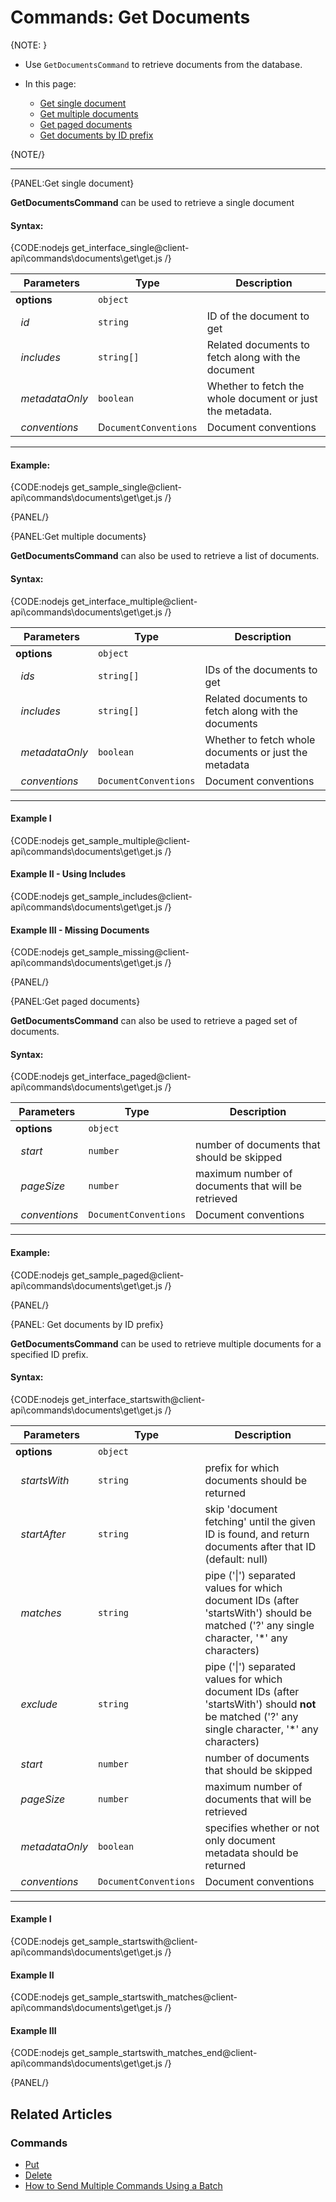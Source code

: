 # Commands: Get Documents

{NOTE: }

* Use `GetDocumentsCommand` to retrieve documents from the database.

* In this page:
   - [Get single document](../../../client-api/commands/documents/get#get-single-document)   
   - [Get multiple documents](../../../client-api/commands/documents/get#get-multiple-documents)   
   - [Get paged documents](../../../client-api/commands/documents/get#get-paged-documents)   
   - [Get documents by ID prefix](../../../client-api/commands/documents/get#get-documents-by-id-prefix)  

{NOTE/}

---

{PANEL:Get single document}

**GetDocumentsCommand** can be used to retrieve a single document

#### Syntax:

{CODE:nodejs get_interface_single@client-api\commands\documents\get\get.js /}

| Parameters | Type | Description |
| ------------- | ------------- | ----- |
| **options** | `object` | |
| &nbsp;&nbsp;*id* | `string` | ID of the document to get |
| &nbsp;&nbsp;*includes* | `string[]` | Related documents to fetch along with the document |
| &nbsp;&nbsp;*metadataOnly* | `boolean` | Whether to fetch the whole document or just the metadata. |
| &nbsp;&nbsp;*conventions* | D`ocumentConventions` | Document conventions |

---

#### Example:

{CODE:nodejs get_sample_single@client-api\commands\documents\get\get.js /}

{PANEL/}

{PANEL:Get multiple documents}

**GetDocumentsCommand** can also be used to retrieve a list of documents.

#### Syntax:

{CODE:nodejs get_interface_multiple@client-api\commands\documents\get\get.js /}

| Parameters | Type | Description |
| ------------- | ------------- | ----- |
| **options** | `object` | |
| &nbsp;&nbsp;*ids* | `string[]` | IDs of the documents to get |
| &nbsp;&nbsp;*includes* | `string[]` | Related documents to fetch along with the documents |
| &nbsp;&nbsp;*metadataOnly* | `boolean` | Whether to fetch whole documents or just the metadata |
| &nbsp;&nbsp;*conventions* | `DocumentConventions` | Document conventions |

---

#### Example I

{CODE:nodejs get_sample_multiple@client-api\commands\documents\get\get.js /}

#### Example II - Using Includes

{CODE:nodejs get_sample_includes@client-api\commands\documents\get\get.js /}

#### Example III - Missing Documents

{CODE:nodejs get_sample_missing@client-api\commands\documents\get\get.js /}

{PANEL/}

{PANEL:Get paged documents}

**GetDocumentsCommand** can also be used to retrieve a paged set of documents.

#### Syntax:

{CODE:nodejs get_interface_paged@client-api\commands\documents\get\get.js /}

| Parameters | Type | Description |
| ------------- | ------------- | ----- |
| **options** | `object` | |
| &nbsp;&nbsp;*start* | `number` | number of documents that should be skipped  |
| &nbsp;&nbsp;*pageSize* | `number` | maximum number of documents that will be retrieved |
| &nbsp;&nbsp;*conventions* | `DocumentConventions` | Document conventions |

---

#### Example:

{CODE:nodejs get_sample_paged@client-api\commands\documents\get\get.js /}

{PANEL/}

{PANEL: Get documents by ID prefix}

**GetDocumentsCommand** can be used to retrieve multiple documents for a specified ID prefix.

#### Syntax:

{CODE:nodejs get_interface_startswith@client-api\commands\documents\get\get.js /}

| Parameters | Type | Description |
| ------------- | ------------- | ----- |
| **options** | `object` | |
| &nbsp;&nbsp;*startsWith* | `string` | prefix for which documents should be returned |
| &nbsp;&nbsp;*startAfter* | `string` | skip 'document fetching' until the given ID is found, and return documents after that ID (default: null) |
| &nbsp;&nbsp;*matches* | `string` | pipe ('&#124;') separated values for which document IDs (after 'startsWith') should be matched ('?' any single character, '*' any characters) |
| &nbsp;&nbsp;*exclude* | `string` | pipe ('&#124;') separated values for which document IDs (after 'startsWith') should **not** be matched ('?' any single character, '*' any characters) |
| &nbsp;&nbsp;*start* | `number` | number of documents that should be skipped |
| &nbsp;&nbsp;*pageSize* | `number` | maximum number of documents that will be retrieved |
| &nbsp;&nbsp;*metadataOnly* | `boolean` | specifies whether or not only document metadata should be returned |
| &nbsp;&nbsp;*conventions* | `DocumentConventions` | Document conventions |

---

#### Example I

{CODE:nodejs get_sample_startswith@client-api\commands\documents\get\get.js /}

#### Example II

{CODE:nodejs get_sample_startswith_matches@client-api\commands\documents\get\get.js /}

#### Example III

{CODE:nodejs get_sample_startswith_matches_end@client-api\commands\documents\get\get.js /}

{PANEL/}

## Related Articles

### Commands 

- [Put](../../../client-api/commands/documents/put)  
- [Delete](../../../client-api/commands/documents/delete)
- [How to Send Multiple Commands Using a Batch](../../../client-api/commands/batches/how-to-send-multiple-commands-using-a-batch)
